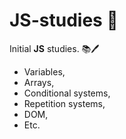 # JS-studies 🧠
 Initial **JS** studies. 📚🖊️

* Variables, 
* Arrays, 
* Conditional systems, 
* Repetition systems, 
* DOM, 
* Etc.